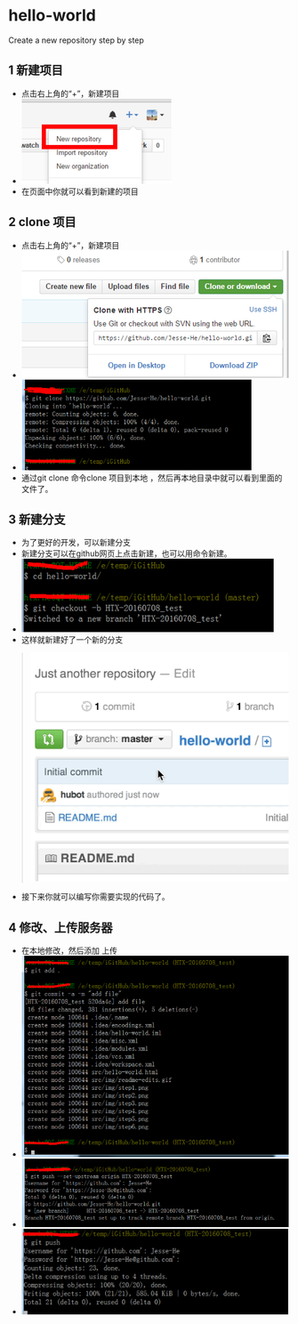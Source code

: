 # hello-world
Create a new repository step by step

## 1 新建项目
 * 点击右上角的“+”，新建项目
 * ![step1](./src/img/step1.png)
 * 在页面中你就可以看到新建的项目

## 2 clone 项目

 * 点击右上角的“+”，新建项目
 * ![step2](./src/img/step2.png)
 * ![step3](./src/img/step3.png)
 * 通过git clone 命令clone 项目到本地 ，然后再本地目录中就可以看到里面的文件了。


## 3 新建分支
 * 为了更好的开发，可以新建分支
 * 新建分支可以在github网页上点击新建，也可以用命令新建。
 *  ![step4](./src/img/step4.png)
 *  这样就新建好了一个新的分支
 > ![step4](./src/img/readme-edits.gif)
 * 接下来你就可以编写你需要实现的代码了。


## 4 修改、上传服务器

 * 在本地修改，然后添加 上传
 * ![step5](./src/img/step5.png)
 * ![step6](./src/img/step6.png)
 * ![step7](./src/img/step7.png)